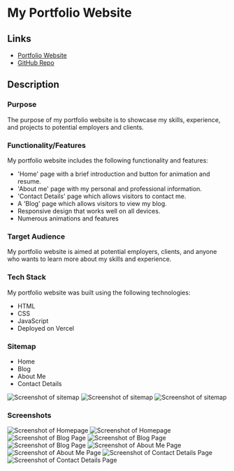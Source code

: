 # My Portfolio Website

## Links

- [Portfolio Website](https://matthew-beale-t1-a2-7orl.vercel.app/)
- [GitHub Repo](https://github.com/mttble/MatthewBeale_T1A2)

## Description

### Purpose

The purpose of my portfolio website is to showcase my skills, experience, and projects to potential employers and clients.

### Functionality/Features

My portfolio website includes the following functionality and features:

- 'Home' page with a brief introduction and button for animation and resume.
- 'About me' page with my personal and professional information.
- 'Contact Details' page which allows visitors to contact me.
- A 'Blog' page which allows visitors to view my blog.
- Responsive design that works well on all devices.
- Numerous animations and features

### Target Audience

My portfolio website is aimed at potential employers, clients, and anyone who wants to learn more about my skills and experience.

### Tech Stack

My portfolio website was built using the following technologies:

- HTML
- CSS
- JavaScript
- Deployed on Vercel

### Sitemap

- Home
- Blog
- About Me
- Contact Details

![Screenshot of sitemap](docs/sitemap.png)
![Screenshot of sitemap](docs/wireframe1.png)
![Screenshot of sitemap](docs/wireframe2.png)


### Screenshots

![Screenshot of Homepage](docs/homepage.png)
![Screenshot of Homepage](docs/homepage2.png)
![Screenshot of Blog Page](docs/blog.png)
![Screenshot of Blog Page](docs/blog2.png)
![Screenshot of Blog Page](docs/blog3.png)
![Screenshot of About Me Page](docs/aboutme.png)
![Screenshot of About Me Page](docs/aboutme2.png)
![Screenshot of Contact Details Page](docs/contact.png)
![Screenshot of Contact Details Page](docs/contact2.png)